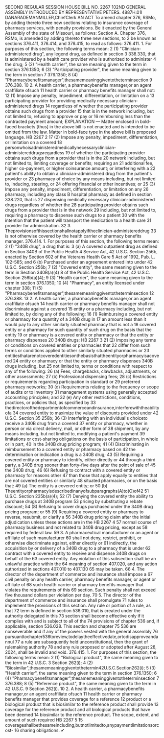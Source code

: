 SECOND REGULAR SESSION
HOUSE BILL NO. 2267
102ND GENERAL ASSEMBLY
INTRODUCED BY REPRESENTATIVE PETERS.
4887H.01I DANARADEMANMILLER,ChiefClerk
AN ACT
To amend chapter 376, RSMo, by adding thereto three new sections relating to insurance
coverage of pharmacy services, with penalty provisions.
Be it enacted by the General Assembly of the state of Missouri, as follows:
Section A. Chapter 376, RSMo, is amended by adding thereto three new sections, to
2 be known as sections 376.411, 376.414, and 376.415, to read as follows:
376.411. 1. For purposes of this section, the following terms mean:
2 (1) "Clinician-administered drug", any legend drug, as defined in section
3 338.330, that is administered by a health care provider who is authorized to administer
4 the drug;
5 (2) "Health carrier", the same meaning given to the term in section 376.1350;
6 (3) "Participating provider", the same meaning given to the term in section
7 376.1350;
8 (4) "Pharmacybenefitsmanager",thesamemeaninggiventotheterminsection
9 376.388.
10 2. A health carrier, a pharmacybenefits manager,or an agent oraffiliate ofsuch
11 health carrier or pharmacy benefits manager shall not:
12 (1) Impose any penalty, impediment, differentiation, or limitation on a
13 participating provider for providing medically necessary clinician-administered drugs
14 regardless of whether the participating provider obtains such drugs from a provider
15 that is in the network including, but not limited to, refusing to approve or pay or
16 reimbursing less than the contracted payment amount;
EXPLANATION — Matter enclosed in bold-faced brackets [thus] in the above bill is not enacted and is
intended to be omitted from the law. Matter in bold-face type in the above bill is proposed language.
HB 2267 2
17 (2) Impose any penalty, impediment, differentiation, or limitation on a covered
18 personwhoisadministeredmedicallynecessaryclinician-administereddrugsregardless
19 of whether the participating provider obtains such drugs from a provider that is in the
20 network including, but not limited to, limiting coverage or benefits; requiring an
21 additional fee, higher co-payment, or higher coinsurance amount; or interfering with a
22 patient's ability to obtain a clinician-administered drug from the patient's provider or
23 pharmacy of choice by any means including, but not limited to, inducing, steering, or
24 offering financial or other incentives; or
25 (3) Impose any penalty, impediment, differentiation, or limitation on any
26 pharmacy, including any class B hospital pharmacy as defined in section 338.220, that is
27 dispensing medically necessary clinician-administered drugs regardless of whether the
28 participating provider obtains such drugs from a provider that is in the network
29 including, but not limited to, requiring a pharmacy to dispense such drugs to a patient
30 with the intention that the patient will transport the medication to a health care
31 provider for administration.
32 3. Theprovisionsofthissectionshallnotapplyiftheclinician-administereddrug
33 is not otherwise covered by the health carrier or pharmacy benefits manager.
376.414. 1. For purposes of this section, the following terms mean:
2 (1) "340B drug", a drug that is:
3 (a) A covered outpatient drug as defined in Section 340B of the Public Health
4 Service Act, 42 U.S.C. Section 256b, enacted by Section 602 of the Veterans Health Care
5 Act of 1992, Pub. L. 102-585; and
6 (b) Purchased under an agreement entered into under 42 U.S.C. Section 256b;
7 (2) "Covered entity", the same meaning given to the term in Section 340B(a)(4)
8 of the Public Health Service Act, 42 U.S.C. Section 256b(a)(4);
9 (3) "Health carrier", the same meaning given to the term in section 376.1350;
10 (4) "Pharmacy", an entity licensed under chapter 338;
11 (5) "Pharmacybenefitsmanager",thesamemeaninggiventotheterminsection
12 376.388.
13 2. A health carrier, a pharmacybenefits manager,or an agent oraffiliate ofsuch
14 health carrier or pharmacy benefits manager shall not discriminate against a covered
15 entity or a pharmacy including, but not limited to, by doing any of the following:
16 (1) Reimbursing a covered entity or pharmacy for a quantity of a 340B drug in
17 an amount less than it would pay to any other similarly situated pharmacy that is not a
18 covered entity or a pharmacy for such quantity of such drug on the basis that the entity
19 or pharmacy is a covered entity or pharmacy or that the entity or pharmacy dispenses
20 340B drugs;
HB 2267 3
21 (2) Imposing any terms or conditions on covered entities or pharmacies that
22 differ from such terms or conditions applied to other similarly situated pharmacies or
23 entitiesthatarenotcoveredentitiesonthebasisthattheentityorpharmacyisacovered
24 entity or pharmacy or that the entity or pharmacy dispenses 340B drugs including, but
25 not limited to, terms or conditions with respect to any of the following:
26 (a) Fees, chargebacks, clawbacks, adjustments, or other assessments;
27 (b) Professional dispensing fees;
28 (c) Restrictions or requirements regarding participation in standard or
29 preferred pharmacy networks;
30 (d) Requirements relating to the frequency or scope of audits or to inventory
31 management systems using generally accepted accounting principles; and
32 (e) Any other restrictions, conditions, practices, or policies that, as specified by
33 thedirectorofthedepartmentofcommerceandinsurance,interferewiththeabilityofa
34 covered entity to maximize the value of discounts provided under 42 U.S.C. Section
35 256b;
36 (3) Interfering with an individual's choiceto receive a 340B drug from a covered
37 entity or pharmacy, whether in person or via direct delivery, mail, or other form of
38 shipment, by any means including, but not limited to, modifying a patient's payment
39 limitations or cost-sharing obligations on the basis of participation, in whole or in part,
40 in the 340B drug pricing program;
41 (4) Discriminating in reimbursement to a covered entity or pharmacy based on
42 the determination or indication a drug is a 340B drug;
43 (5) Requiring a covered entity or pharmacy to identify, either directly or
44 through a third party, a 340B drug sooner than forty-five days after the point of sale of
45 the 340B drug;
46 (6) Refusing to contract with a covered entity or pharmacy for reasons other
47 than those that apply equally to entities that are not covered entities or similarly
48 situated pharmacies, or on the basis that:
49 (a) The entity is a covered entity; or
50 (b) Theentityorpharmacyisdescribedinanyofsubparagraphs(A)to(O)of42
51 U.S.C. Section 235b(a)(4);
52 (7) Denying the covered entity the ability to purchase drugs at 340B program
53 pricing by substituting a rebate discount;
54 (8) Refusing to cover drugs purchased under the 340B drug pricing program; or
55 (9) Requiring a covered entity or pharmacy to reverse, resubmit, or clarify a
56 340B drug pricing claim after the initial adjudication unless these actions are in the
HB 2267 4
57 normal course of pharmacy business and not related to 340B drug pricing, except as
58 required by federal law.
59 3. A pharmaceutical manufacturer or an agent or affiliate of such manufacturer
60 shall not deny, restrict, prohibit, or otherwise discriminate against, either directly or
61 indirectly, the acquisition by or delivery of a 340B drug to a pharmacy that is under
62 contract with a covered entity to receive and dispense 340B drugs on behalf of the
63 covered entity. Any violation of this subsection shall be an unlawful practice within the
64 meaning of section 407.020, and any action authorized in sections 407.010 to 407.130
65 may be taken.
66 4. The director of the department of commerce and insurance shall impose a
67 civil penalty on any health carrier, pharmacy benefits manager, or agent or affiliate of
68 such health carrier or pharmacy benefits manager that violates the requirements of this
69 section. Such penalty shall not exceed five thousand dollars per violation per day.
70 5. The director of the department of commerce and insurance shall promulgate
71 rules to implement the provisions of this section. Any rule or portion of a rule, as that
72 term is defined in section 536.010, that is created under the authority delegated in this
73 section shall become effective only if it complies with and is subject to all of the
74 provisions of chapter 536 and, if applicable, section 536.028. This section and chapter
75 536 are nonseverable and if any of the powers vested with the general assembly
76 pursuanttochapter536toreview,todelaytheeffectivedate,ortodisapproveandannul
77 a rule are subsequently held unconstitutional, then the grant of rulemaking authority
78 and any rule proposed or adopted after August 28, 2024, shall be invalid and void.
376.415. 1. For purposes of this section, the following terms mean:
2 (1) "Biological product", the same meaning given to the term in 42 U.S.C.
3 Section 262(i);
4 (2) "Biosimilar",thesamemeaninggiventothetermin42U.S.C.Section262(i);
5 (3) "Health carrier", the same meaning given to the term in section 376.1350;
6 (4) "Pharmacybenefitsmanager",thesamemeaninggiventotheterminsection
7 376.388;
8 (5) "Reference product", the same meaning given to the term in 42 U.S.C.
9 Section 262(i).
10 2. A health carrier, a pharmacybenefits manager,or an agent oraffiliate ofsuch
11 health carrier or pharmacy benefits manager that provides coverage for a reference
12 product or a biological product that is biosimilar to the reference product shall provide
13 coverage for the reference product and all biological products that have been deemed
14 biosimilar to the reference product. The scope, extent, and amount of such required
HB 2267 5
15 coverageshallbethesameincluding,butnotlimitedto,anypaymentlimitationsorcost-
16 sharing obligations.
✔